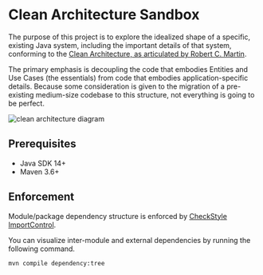 Clean Architecture Sandbox
===========================

The purpose of this project is to explore the idealized shape of a specific,
existing Java system, including the important details of that system,
conforming to the [Clean Architecture, as articulated by Robert C.
Martin](https://blog.cleancoder.com/uncle-bob/2012/08/13/the-clean-architecture.html).

The primary emphasis is decoupling the code that embodies Entities and Use
Cases (the essentials) from code that embodies application-specific details.
Because some consideration is given to the migration of a pre-existing
medium-size codebase to this structure, not everything is going to be perfect.

![clean architecture diagram](https://blog.cleancoder.com/uncle-bob/images/2012-08-13-the-clean-architecture/CleanArchitecture.jpg)

Prerequisites
--------------

- Java SDK 14+
- Maven 3.6+

Enforcement
------------

Module/package dependency structure is enforced by [CheckStyle
ImportControl](build-tools/src/main/resources/import-control.xml).

You can visualize inter-module and external dependencies by running the
following command.

```bash
mvn compile dependency:tree
```
